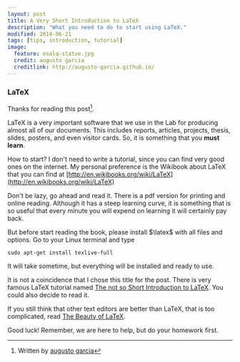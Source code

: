 ```yaml
---
layout: post
title: A Very Short Introduction to LaTeX
description: "What you need to do to start using LaTeX."
modified: 2014-06-21
tags: [tips, introduction, tutorial]
image:
  feature: esalq-statue.jpg
  credit: augusto garcia
  creditlink: http://augusto-garcia.github.io/
---
```


### LaTeX

Thanks for reading this post[^1].

LaTeX is a very important software that we use in the Lab for
producing almost all of our documents. This includes reports,
articles, projects, thesis, slides, posters, and even visitor cards.
So, it is something that you **must learn**.

How to start? I don't need to write a tutorial, since you can find
very good ones on the internet. My personal preference is the Wikibook
about LaTeX that you can find at
[http://en.wikibooks.org/wiki/LaTeX](http://en.wikibooks.org/wiki/LaTeX)

Don't be lazy, go ahead and read it. There is a pdf version for
printing and online reading. Although it has a steep learning curve,
it is something that is so useful that every minute you will expend on
learning it will certainly pay back.

But before start reading the book, please install $\latex$ with all files
and options. Go to your Linux terminal and type

```
sudo apt-get install texlive-full
```

It will take sometime, but everything will be installed and ready to
use. 

It is not a coincidence that I chose this title for the post. There is
very famous LaTeX tutorial named
[The not so Short Introduction to LaTeX](http://www.ctan.org/tex-archive/info/lshort/english/).
You could also decide to read it.

If you still think that other text editors are better than LaTeX, that
is too complicated, read
[The Beauty of LaTeX](http://nitens.org/taraborelli/latex).

Good luck! Remember, we are here to help, but do your homework first. 

[^1]: Written by [augusto garcia](http://augusto-garcia.github.io/)
